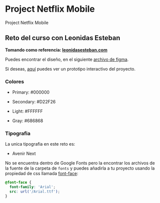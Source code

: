 # Project Netflix Mobile
Project Netflix Mobile 

## Reto del curso con Leonidas Esteban
**Tomando como referencia: [leonidasesteban.com](https://leonidasesteban.com/)**

Puedes encontrar el diseño, en el siguiente [archivo de figma](https://www.figma.com/file/I5GfzHndh0ypq0wFHpnjoQ/Netflix-Mobile?node-id=15%3A164).

Si deseas, [aquí](https://www.figma.com/proto/I5GfzHndh0ypq0wFHpnjoQ/Netflix-Mobile?node-id=30%3A209&viewport=1164%2C605%2C0.9113100171089172&scaling=scale-down) puedes ver un prototipo interactivo del proyecto.

### Colores

<!-- Negro -->
- Primary: #000000
<!-- Rojo -->
- Secondary: #D22F26
<!-- Blanco -->
- Light: #FFFFFF
<!-- Gris -->
- Gray: #686868

### Tipografia

La unica tipografia en este reto es:

- Avenir Next

No se encuentra dentro de Google Fonts pero la encontrar los archivos de la fuente de la carpeta de `fonts` y puedes añadirla a tu proyecto usando la propiedad de css llamada [font-face](https://developer.mozilla.org/es/docs/Web/CSS/@font-face):

```css
@font-face {
  font-family: 'Arial';
  src: url('/Arial.ttf');
}
